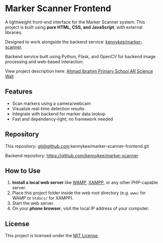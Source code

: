 # Marker Scanner Frontend

A lightweight front-end interface for the Marker Scanner system. This project is built using **pure HTML, CSS, and JavaScript**, with external libraries.

Designed to work alongside the backend service: [kennykee/marker-scanner](https://github.com/kennykee/marker-scanner). 

Backend service built using Python, Flask, and OpenCV for backend image processing and web-based interaction.

View project description here: [Ahmad Ibrahim Primary School AR Science Wall](https://schoolapp.sg/project/ahmad-ibrahim-primary-school-ar-science-wall/)

## Features

- Scan markers using a camera/webcam
- Visualize real-time detection results
- Integrate with backend for marker data lookup
- Fast and dependency-light; no framework needed

## Repository

This repository: git@github.com:kennykee/marker-scanner-frontend.git

Backend repository: https://github.com/kennykee/marker-scanner

## How to Use

1. **Install a local web server** like [WAMP](https://www.wampserver.com/), [XAMPP](https://www.apachefriends.org/), or any other PHP-capable server.
2. Place this project folder inside the web root directory (e.g. `www/` for WAMP or `htdocs/` for XAMPP).
3. Start the web server.
4. On your **phone browser**, visit the local IP address of your computer:

## License

This project is licensed under the [MIT License](LICENSE).
